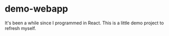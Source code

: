 # demo-webapp
It's been a while since I programmed in React. This is a little demo project to refresh myself.

